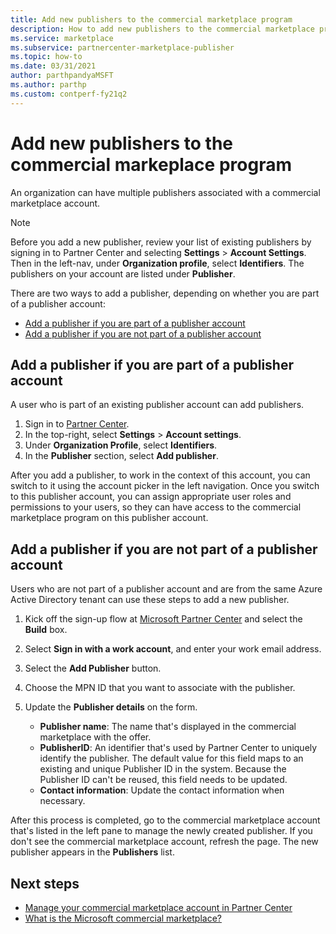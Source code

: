 ```yaml
---
title: Add new publishers to the commercial marketplace program
description: How to add new publishers to the commercial marketplace program for a Microsoft commercial marketplace account in Partner Center.
ms.service: marketplace
ms.subservice: partnercenter-marketplace-publisher
ms.topic: how-to
ms.date: 03/31/2021
author: parthpandyaMSFT
ms.author: parthp
ms.custom: contperf-fy21q2
---
```


# Add new publishers to the commercial markeplace program

An organization can have multiple publishers associated with a commercial marketplace account.

>[!NOTE]
>Before you add a new publisher, review your list of existing publishers by signing in to Partner Center and selecting **Settings** > **Account Settings**. Then in the left-nav, under **Organization profile**, select **Identifiers**. The publishers on your account are listed under **Publisher**.

There are two ways to add a publisher, depending on whether you are part of a publisher account:

- [Add a publisher if you are part of a publisher account](#add-a-publisher-if-you-are-part-of-a-publisher-account)
- [Add a publisher if you are not part of a publisher account](#add-a-publisher-if-you-are-not-part-of-a-publisher-account)

## Add a publisher if you are part of a publisher account

A user who is part of an existing publisher account can add publishers.

1. Sign in to [Partner Center](https://partner.microsoft.com/dashboard/home).
1. In the top-right, select **Settings** > **Account settings**.
1. Under **Organization Profile**, select **Identifiers**.
1. In the **Publisher** section, select **Add publisher**.

After you add a publisher, to work in the context of this account, you can switch to it using the account picker in the left navigation. Once you switch to this publisher account, you can assign appropriate user roles and permissions to your users, so they can have access to the commercial marketplace program on this publisher account.

## Add a publisher if you are not part of a publisher account

Users who are not part of a publisher account and are from the same Azure Active Directory tenant can use these steps to add a new publisher.

1. Kick off the sign-up flow at [Microsoft Partner Center](https://partner.microsoft.com/dashboard/account/v3/enrollment/introduction/partnership) and select the **Build** box.
2. Select **Sign in with a work account**, and enter your work email address.
3. Select the **Add Publisher** button.
4. Choose the MPN ID that you want to associate with the publisher.
5. Update the **Publisher details** on the form.

   * **Publisher name**: The name that's displayed in the commercial marketplace with the offer.  
   * **PublisherID**: An identifier that's used by Partner Center to uniquely identify the publisher. The default value for this field maps to an existing and unique Publisher ID in the system. Because the Publisher ID can't be reused, this field needs to be updated.  
   * **Contact information**: Update the contact information when necessary.

After this process is completed, go to the commercial marketplace account that's listed in the left pane to manage the newly created publisher. If you don't see the commercial marketplace account, refresh the page. The new publisher appears in the **Publishers** list.

## Next steps

- [Manage your commercial marketplace account in Partner Center](manage-account.md)
- [What is the Microsoft commercial marketplace?](overview.md)
